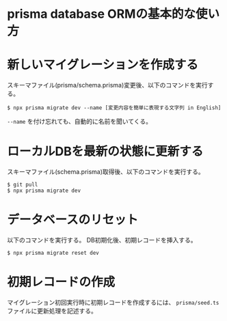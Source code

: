 # prisma database ORMの基本的な使い方

# 新しいマイグレーションを作成する

スキーマファイル(prisma/schema.prisma)変更後、以下のコマンドを実行する。

```
$ npx prisma migrate dev --name [変更内容を簡単に表現する文字列 in English]
```

`--name` を付け忘れても、自動的に名前を聞いてくる。

# ローカルDBを最新の状態に更新する

スキーマファイル(schema.prisma)取得後、以下のコマンドを実行する。

```
$ git pull
$ npx prisma migrate dev
```

# データベースのリセット

以下のコマンドを実行する。
DB初期化後、初期レコードを挿入する。

```
$ npx prisma migrate reset dev
```

# 初期レコードの作成

マイグレーション初回実行時に初期レコードを作成するには、 `prisma/seed.ts` ファイルに更新処理を記述する。
